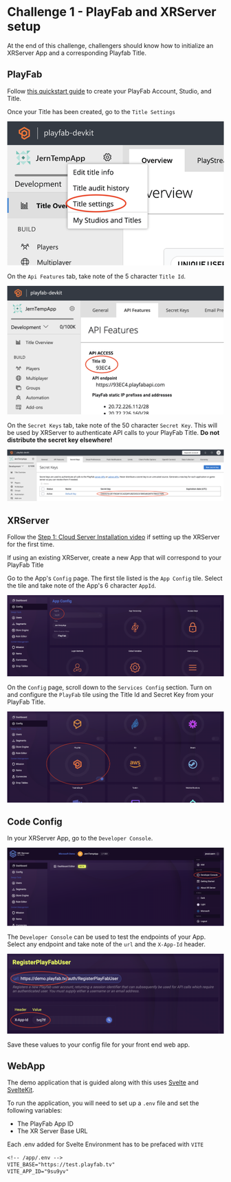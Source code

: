 # Challenge 1 - PlayFab and XRServer setup

At the end of this challenge, challengers should know how to initialize an XRServer App and a corresponding Playfab Title.

## PlayFab

Follow [this quickstart guide](https://learn.microsoft.com/en-us/gaming/playfab/gamemanager/quickstart) to create your PlayFab Account, Studio, and Title.  

Once your Title has been created, go to the `Title Settings`

![The gear icon next to your title's name opens a drop down menu. Select "Title Settings".](screenshots/title_settings.png)

On the `Api Features` tab, take note of the 5 character `Title Id`.

![The first section of the API Features Tab is API Access. The first value under API Access is the Title Id.](screenshots/title_id.png)

On the `Secret Keys` tab, take note of the 50 character `Secret Key`. This will be used by XRServer to authenticate API calls to your PlayFab Title. **Do not distribute the secret key elsewhere!**

![The Secret Keys tab has a table of secret keys. Initially there will be one row in the table for the Default Key.](screenshots/secret_key.png)

## XRServer

Follow the [Step 1: Cloud Server Installation video](https://www.xrserver.com/demo) if setting up the XRServer for the first time.

If using an existing XRServer, create a new App that will correspond to your PlayFab Title

Go to the App's `Config` page. The first tile listed is the `App Config` tile. Select the tile and take note of the App's 6 character `AppId`.

![The Config page has multiple sections. App Config is the first section. App Config is also the first tile in that section.](screenshots/app_config.png)

On the `Config` page, scroll down to the `Services Config` section. Turn on and configure the `PlayFab` tile using the Title Id and Secret Key from your PlayFab Title.

![The PlayFab Tile has an on-off toggle.](screenshots/services_config.png)

## Code Config

In your XRServer App, go to the `Developer Console`.

![The gear icon next to your username opens a drop down menu. Select "Developer Console".](screenshots/developer_console.png)

The `Developer Console` can be used to test the endpoints of your App. Select any endpoint and take note of the `url` and the `X-App-Id` header.

![The RegisterPlayFabUser endpoint has been selected. In this example, the base url is https://demo.playfab.tv/ and the X-App-Id header is the 6 character AppId](screenshots/api_endpoint.png)

Save these values to your config file for your front end web app.


## WebApp

The demo application that is guided along with this uses [Svelte](https://svelte.dev/) and [SvelteKit](https://kit.svelte.dev/).

To run the application, you will need to set up a `.env` file and set the following variables:

- The PlayFab App ID
- The XR Server Base URL

Each .env added for Svelte Environment has to be prefaced with `VITE`
```.env
<!-- /app/.env -->
VITE_BASE="https://test.playfab.tv"
VITE_APP_ID="9su9yv"
```
